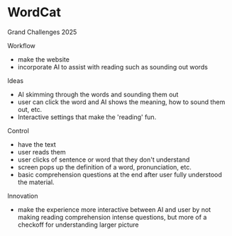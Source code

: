 # WordCat
Grand Challenges 2025

Workflow
- make the website
- incorporate AI to assist with reading such as sounding out words

Ideas
- AI skimming through the words and sounding them out
- user can click the word and AI shows the meaning, how to sound them out, etc. 
- Interactive settings that make the 'reading' fun.


Control 
- have the text
- user reads them
- user clicks of sentence or word that they don't understand
- screen pops up the definition of a word, pronunciation, etc.
- basic comprehension questions at the end after user fully understood the material.

Innovation 
- make the experience more interactive between AI and user by not making reading comprehension intense questions, but more of a checkoff for understanding larger picture
  
